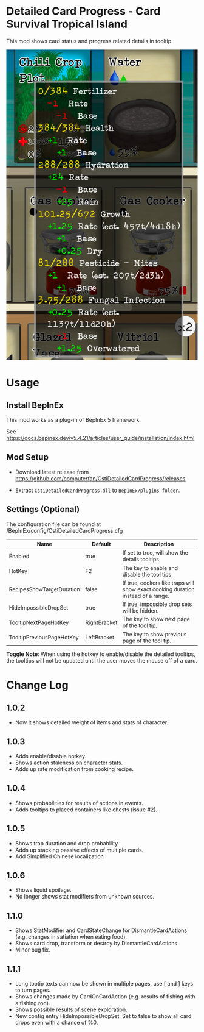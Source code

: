 # Detailed Card Progress - Card Survival Tropical Island

This mod shows card status and progress related details in tooltip.

![Preview](pic/screenshot1.png)

# Usage

## Install BepInEx

This mod works as a plug-in of BepInEx 5 framework.

See <https://docs.bepinex.dev/v5.4.21/articles/user_guide/installation/index.html>

## Mod Setup

- Download latest release from <https://github.com/computerfan/CstiDetailedCardProgress/releases>. 

- Extract `CstiDetailedCardProgress.dll` to `BepInEx/plugins folder`.

## Settings (Optional)

The configuration file can be found at /BepInEx/config/CstiDetailedCardProgress.cfg

|Name|Default|Description|
|--|--|--|
|Enabled|true|If set to true, will show the details tooltips|
|HotKey|F2|The key to enable and disable the tool tips|
|RecipesShowTargetDuration|false|If true, cookers like traps will show exact cooking duration instead of a range.|
|HideImpossibleDropSet|true|If true, impossible drop sets will be hidden.|
|TooltipNextPageHotKey|RightBracket|The key to show next page of the tool tip.|
|TooltipPreviousPageHotKey|LeftBracket|The key to show previous page of the tool tip.|

__Toggle Note__: When using the hotkey to enable/disable the detailed tooltips, the tooltips will not be updated until the user moves the mouse off of a card.

# Change Log

## 1.0.2
- Now it shows detailed weight of items and stats of character.

## 1.0.3 
- Adds enable/disable hotkey.
- Shows action staleness on character stats.
- Adds up rate modification from cooking recipe.

## 1.0.4
- Shows probabilities for results of actions in events.
- Adds tooltips to placed containers like chests (issue #2).

## 1.0.5
- Shows trap duration and drop probability.
- Adds up stacking passive effects of multiple cards.
- Add Simplified Chinese localization

## 1.0.6
- Shows liquid spoilage.
- No longer shows stat modifiers from unknown sources.

## 1.1.0
- Shows StatModifier and CardStateChange for DismantleCardActions (e.g. changes in satiation when eating food).
- Shows card drop, transform or destroy by DismantleCardActions.
- Minor bug fix.

## 1.1.1
- Long tootip texts can now be shown in multiple pages, use [ and ] keys to turn pages.
- Shows changes made by CardOnCardAction (e.g. results of fishing with a fishing rod).
- Shows possible results of scene exploration.
- New config entry HideImpossibleDropSet. Set to false to show all card drops even with a chance of %0.